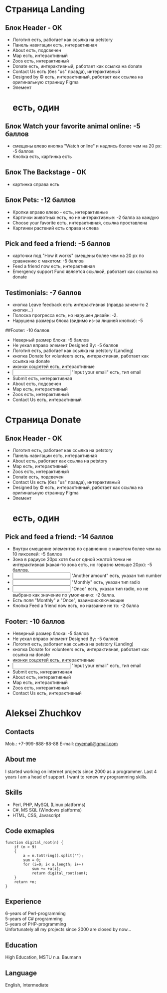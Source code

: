 # Страница Landing

## Блок Header - ОК

* Логотип есть, работает как ссылка на petstory
* Панель навигации есть, интерактивная
* About есть, подсвечен
* Map есть, интерактивный
* Zoos есть, интерактивный
* Donate есть, интерактивный, работает как ссылка на donate
* Contact Us есть (без "us" правда), интерактивный
* Designed by © есть, интерактивный, работает как ссылка на оригинальную страницу Figma
* Элемент <h1> есть, один


## Блок Watch your favorite animal online: -5 баллов
* смещены влево кнопка "Watch online" и надпись более чем на 20 px: -5 баллов
* Кнопка есть, картинка есть

## Блок The Backstage - ОК
* картинка справа есть

## Блок Pets: -12 баллов
* Кропки вправо влево - есть, интерактивные
* Карточки животных есть, но не интерактивные: -2 балла за каждую
* Choose your favorite есть, интерактивная, ссылка проставлена
* Картинки растений есть справа и слева

## Pick and feed a friend: -5 баллов 
* карточки под "How it works" смещены более чем на 20 px по сравнению с макетом: -5 баллов
* Feed a friend now есть, интерактивная
* Emergency support Fund является ссылкой, работает как ссылка на donate

## Testimonials: -7 баллов
* кнопка Leave feedback есть интерактивная (правда зачем-то 2 кнопки...)
* Полоска прогресса есть, но нарушен дизайн: -2.
* Нарушена размеры блока (видимо из-за лишней кнопки): -5


##Footer: -10 баллов 
* Неверный размер блока: -5 баллов
* Не уехал вправо элемент Designed By: -5 баллов
* Логотип есть, работает как ссылка на petstory (Landing)
* кнопка Donate for volunteers есть, интерактивная, работает как ссылка на donate
* иконки соцсетей есть, интерактивные
* <input> "Input your email" есть, тип email
* Submit есть, интерактивная
* About есть, подсвечен
* Map есть, интерактивный
* Zoos есть, интерактивный
* Contact Us есть, интерактивный


# Страница Donate

## Блок Header - ОК

* Логотип есть, работает как ссылка на petstory
* Панель навигации есть, интерактивная
* About есть, работает как ссылка на petstory
* Map есть, интерактивный
* Zoos есть, интерактивный
* Donate есть, подсвечен
* Contact Us есть (без "us" правда), интерактивный
* Designed by © есть, интерактивный, работает как ссылка на оригинальную страницу Figma
* Элемент <h1> есть, один

## Pick and feed a friend: -14 баллов
* Внутри смещение элементов по сравнению с макетом более чем на 10 пикселей: -5 баллов
* Зона в радиусе 20px хотя бы от одной желтой точки не интерактивная (какая-то зона есть, но горазно меньше 20px): -5 баллов.
* <input> "Another amount" есть, указан тип number
* <input> "Monthly" есть, указан тип radio
* <input> "Once" есть, указан тип radio, но не выбрано как значение по умолчанию: -2 балла.
* Есть поля "Monthly" и "Once", взаимоисключающие
* Кнопка Feed a friend now есть, но название не то: -2 балла

## Footer: -10 баллов 
* Неверный размер блока: -5 баллов
* Не уехал вправо элемент Designed By: -5 баллов
* Логотип есть, работает как ссылка на petstory (Landing)
* кнопка Donate for volunteers есть, интерактивная, работает как ссылка на donate
* иконки соцсетей есть, интерактивные
* <input> "Input your email" есть, тип email
* Submit есть, интерактивная
* About есть, интерактивный
* Map есть, интерактивный
* Zoos есть, интерактивный
* Contact Us есть, интерактивный


# Aleksei Zhuchkov

## Contacts

Mob.: +7-999-888-88-88
E-mail: myemail@gmail.com

## About me

I started working on internet projects since 2000 as a programmer. Last 4 years I am a head of support. I want to renew my programming skills.

## Skills

* Perl, PHP, MySQL (Linux platforms)
* C#, MS SQL (Windows platforms)
* HTML, CSS, Javascript

## Code exmaples

```
function digital_root(n) {
	if (n > 9)
	{
		a = n.toString().split("");
		sum = 0;
		for (i=0; i< a.length; i++)
			sum += +a[i];
			return digital_root(sum);
	}
	return +n;
}
```

## Experience

6-years of Perl-programming  
5-years of C# programming  
5-years of PHP-programming  
Unfortunately all my projects since 2000 are closed by now...

## Education

High Education, MSTU n.a. Baumann

## Language

English, Intermediate
